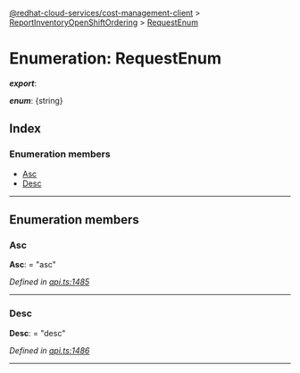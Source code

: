 [@redhat-cloud-services/cost-management-client](../README.md) > [ReportInventoryOpenShiftOrdering](../modules/reportinventoryopenshiftordering.md) > [RequestEnum](../enums/reportinventoryopenshiftordering.requestenum.md)

# Enumeration: RequestEnum

*__export__*: 

*__enum__*: {string}

## Index

### Enumeration members

* [Asc](reportinventoryopenshiftordering.requestenum.md#asc)
* [Desc](reportinventoryopenshiftordering.requestenum.md#desc)

---

## Enumeration members

<a id="asc"></a>

###  Asc

**Asc**:  = "asc"

*Defined in [api.ts:1485](https://github.com/RedHatInsights/javascript-clients/blob/master/packages/cost-management/api.ts#L1485)*

___
<a id="desc"></a>

###  Desc

**Desc**:  = "desc"

*Defined in [api.ts:1486](https://github.com/RedHatInsights/javascript-clients/blob/master/packages/cost-management/api.ts#L1486)*

___

